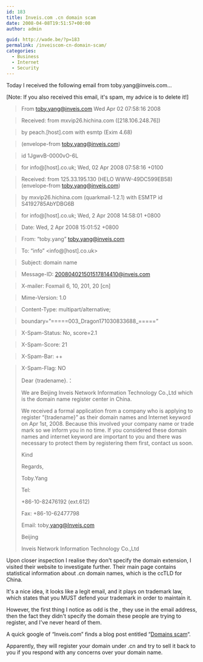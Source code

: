 ```yaml
---
id: 183
title: Inveis.com .cn domain scam
date: 2008-04-08T19:51:57+00:00
author: admin

guid: http://wade.be/?p=183
permalink: /inveiscom-cn-domain-scam/
categories:
  - Business
  - Internet
  - Security
---
```

<p class="lead">
  Today I received the following email from toby.yang@inveis.com&#8230;
</p>

[Note: If you also received this email, it's spam, my advice is to delete it!]

<!--more-->

> From toby.yang@inveis.com Wed Apr 02 07:58:16 2008
  
> Received: from mxvip26.hichina.com ([218.106.248.76])
  
> by peach.[host].com with esmtp (Exim 4.68)
  
> (envelope-from <toby.yang@inveis.com>)
  
> id 1JgwvB-0000vO-6L
  
> for info@[host].co.uk; Wed, 02 Apr 2008 07:58:16 +0100
  
> Received: from 125.33.195.130 (HELO WWW-49DC599EB58) (envelope-from toby.yang@inveis.com)
  
> by mxvip26.hichina.com (quarkmail-1.2.1) with ESMTP id S4192785AbYDBG6B
  
> for info@[host].co.uk; Wed, 2 Apr 2008 14:58:01 +0800
  
> Date: Wed, 2 Apr 2008 15:01:52 +0800
  
> From: &#8220;toby.yang&#8221; <toby.yang@inveis.com>
  
> To: &#8220;info&#8221; <info@[host].co.uk>
  
> Subject: domain name
  
> Message-ID: <200804021501517814410@inveis.com>
  
> X-mailer: Foxmail 6, 10, 201, 20 [cn]
  
> Mime-Version: 1.0
  
> Content-Type: multipart/alternative;
  
> boundary=&#8221;=====003\_Dragon171030833688\_=====&#8221;
  
> X-Spam-Status: No, score=2.1
  
> X-Spam-Score: 21
  
> X-Spam-Bar: ++
  
> X-Spam-Flag: NO
> 
> Dear {tradename}.：
> 
> We are Beijing Inveis Network Information Technology Co.,Ltd which is the domain name register center in China.
> 
> We received a formal application from a company who is applying to register “{tradename}” as their domain names and Internet keyword on Apr 1st, 2008. Because this involved your company name or trade mark so we inform you in no time. If you considered these domain names and internet keyword are important to you and there was necessary to protect them by registering them first, contact us soon.
> 
> Kind
> 
> Regards,
> 
> Toby.Yang
> 
> Tel:
> 
> +86-10-82476192 (ext.612)
> 
> Fax: +86-10-62477798
> 
> Email: toby,yang@Inveis.com
> 
> Beijing
> 
> Inveis Network Information Technology Co.,Ltd

Upon closer inspection I realise they don't specify the domain extension, I visited their website to investigate further. Their main page contains statistical information about .cn domain names, which is the ccTLD for China.

It's a nice idea, it looks like a legit email, and it plays on trademark law, which states that you MUST defend your trademark in order to maintain it.

However, the first thing I notice as odd is the , they use in the email address, then the fact they didn't specify the domain these people are trying to register, and I've never heard of them.

A quick google of &#8220;Inveis.com&#8221; finds a blog post entitled &#8220;[Domains scam](http://www.mufaka.com/post/2008/03/Domain-scam.aspx)&#8220;.

Apparently, they will register your domain under .cn and try to sell it back to you if you respond with any concerns over your domain name.